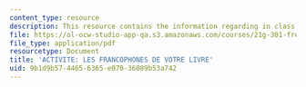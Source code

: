 ```yaml
---
content_type: resource
description: This resource contains the information regarding in class activities.
file: https://ol-ocw-studio-app-qa.s3.amazonaws.com/courses/21g-301-french-i-fall-2004/9b1d9b5744656365e07036089b53a742_MIT21G_301F04_ch2_ex3.pdf
file_type: application/pdf
resourcetype: Document
title: 'ACTIVITE: LES FRANCOPHONES DE VOTRE LIVRE'
uid: 9b1d9b57-4465-6365-e070-36089b53a742
---
```


